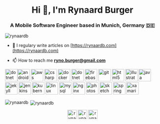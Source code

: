 <h1 align="center">Hi 👋, I'm Rynaard Burger</h1>
<h3 align="center">A Mobile Software Engineer based in Munich, Germany 🇩🇪</h3>

<p align="left"> <img src="https://komarev.com/ghpvc/?username=rynaardb" alt="rynaardb" /> </p>

- 📝 I regulary write articles on [https://rynaardb.com](https://rynaardb.com)

- 📫 How to reach me **ryno.burger@gmail.com**

<p align="left"><img src="https://devicons.github.io/devicon/devicon.git/icons/swift/swift-original-wordmark.svg" alt="dotnet" width="40" height="40"/><img src="https://devicons.github.io/devicon/devicon.git/icons/android/android-original-wordmark.svg" alt="android" width="40" height="40"/> <img src="https://devicons.github.io/devicon/devicon.git/icons/amazonwebservices/amazonwebservices-original-wordmark.svg" alt="aws" width="40" height="40"/> <img src="https://devicons.github.io/devicon/devicon.git/icons/csharp/csharp-original.svg" alt="csharp" width="40" height="40"/> <img src="https://devicons.github.io/devicon/devicon.git/icons/docker/docker-original-wordmark.svg" alt="docker" width="40" height="40"/> <img src="https://devicons.github.io/devicon/devicon.git/icons/dot-net/dot-net-original-wordmark.svg" alt="dotnet" width="40" height="40"/> <img src="https://www.vectorlogo.zone/logos/firebase/firebase-icon.svg" alt="firebase" width="40" height="40"/> <img src="https://www.vectorlogo.zone/logos/git-scm/git-scm-icon.svg" alt="git" width="40" height="40"/> <img src="https://devicons.github.io/devicon/devicon.git/icons/html5/html5-original-wordmark.svg" alt="html5" width="40" height="40"/> <img src="https://www.vectorlogo.zone/logos/adobe_illustrator/adobe_illustrator-icon.svg" alt="illustrator" width="40" height="40"/> <img src="https://devicons.github.io/devicon/devicon.git/icons/java/java-original-wordmark.svg" alt="java" width="40" height="40"/> <img src="https://www.vectorlogo.zone/logos/jekyllrb/jekyllrb-icon.svg" alt="jekyll" width="40" height="40"/> <img src="https://www.vectorlogo.zone/logos/jenkins/jenkins-icon.svg" alt="jenkins" width="40" height="40"/> <img src="https://www.vectorlogo.zone/logos/kubernetes/kubernetes-icon.svg" alt="kubernetes" width="40" height="40"/> <img src="https://devicons.github.io/devicon/devicon.git/icons/linux/linux-original.svg" alt="linux" width="40" height="40"/> <img src="https://devicons.github.io/devicon/devicon.git/icons/mysql/mysql-original-wordmark.svg" alt="mysql" width="40" height="40"/> <img src="https://devicons.github.io/devicon/devicon.git/icons/nginx/nginx-original.svg" alt="nginx" width="40" height="40"/> <img src="https://devicons.github.io/devicon/devicon.git/icons/photoshop/photoshop-plain.svg" alt="photoshop" width="40" height="40"/> <img src="https://www.vectorlogo.zone/logos/sketchapp/sketchapp-icon.svg" alt="sketch" width="40" height="40"/> <img src="https://www.vectorlogo.zone/logos/springio/springio-icon.svg" alt="spring" width="40" height="40"/> <img src="https://raw.githubusercontent.com/detain/svg-logos/780f25886640cef088af994181646db2f6b1a3f8/svg/xamarin.svg" alt="xamarin" width="40" height="40"/></p><p><img align="left" src="https://github-readme-stats.vercel.app/api/top-langs/?username=rynaardb&layout=compact&hide=html" alt="rynaardb" /></p>

<p>&nbsp;<img align="center" src="https://github-readme-stats.vercel.app/api?username=rynaardb&show_icons=true" alt="rynaardb" /></p>

<p align="center">
<a href="https://twitter.com/rynaardb" target="blank"><img align="center" src="https://cdn.jsdelivr.net/npm/simple-icons@3.0.1/icons/twitter.svg" alt="rynaardb" height="30" width="30" /></a>
<a href="https://linkedin.com/in/rynaard_burger" target="blank"><img align="center" src="https://cdn.jsdelivr.net/npm/simple-icons@3.0.1/icons/linkedin.svg" alt="rynaard_burger" height="30" width="30" /></a>
<a href="https://instagram.com/rynaardb_dev" target="blank"><img align="center" src="https://cdn.jsdelivr.net/npm/simple-icons@3.0.1/icons/instagram.svg" alt="rynaardb_dev" height="30" width="30" /></a>
</p>

